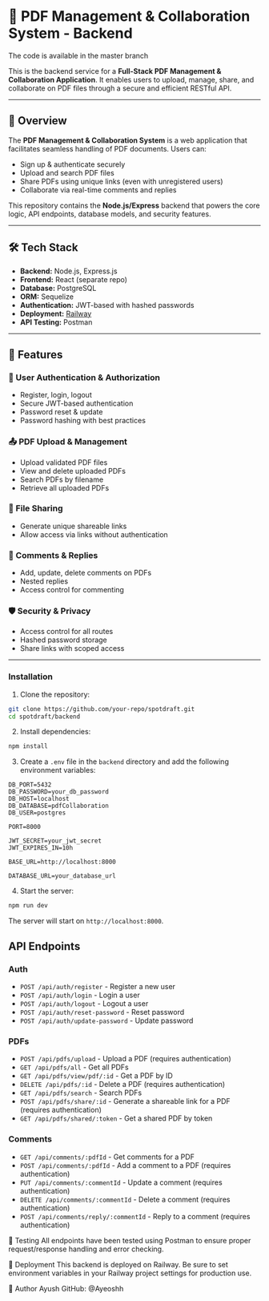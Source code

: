 
# 📄 PDF Management & Collaboration System - Backend

The code is available in the master branch 

This is the backend service for a **Full-Stack PDF Management & Collaboration Application**. It enables users to upload, manage, share, and collaborate on PDF files through a secure and efficient RESTful API.

---

## 🚀 Overview

The **PDF Management & Collaboration System** is a web application that facilitates seamless handling of PDF documents. Users can:
- Sign up & authenticate securely
- Upload and search PDF files
- Share PDFs using unique links (even with unregistered users)
- Collaborate via real-time comments and replies

This repository contains the **Node.js/Express** backend that powers the core logic, API endpoints, database models, and security features.

---

## 🛠 Tech Stack

- **Backend:** Node.js, Express.js
- **Frontend:** React (separate repo)
- **Database:** PostgreSQL
- **ORM:** Sequelize
- **Authentication:** JWT-based with hashed passwords
- **Deployment:** [Railway](https://railway.app/)
- **API Testing:** Postman

---

## 🌟 Features

### 🔐 User Authentication & Authorization
- Register, login, logout
- Secure JWT-based authentication
- Password reset & update
- Password hashing with best practices

### 📤 PDF Upload & Management
- Upload validated PDF files
- View and delete uploaded PDFs
- Search PDFs by filename
- Retrieve all uploaded PDFs

### 🔗 File Sharing
- Generate unique shareable links
- Allow access via links without authentication

### 💬 Comments & Replies
- Add, update, delete comments on PDFs
- Nested replies
- Access control for commenting

### 🛡 Security & Privacy
- Access control for all routes
- Hashed password storage
- Share links with scoped access

---

### Installation

1. Clone the repository:

```sh
git clone https://github.com/your-repo/spotdraft.git
cd spotdraft/backend
```

2. Install dependencies:

```sh
npm install
```

3. Create a `.env` file in the `backend` directory and add the following environment variables:

```env
DB_PORT=5432
DB_PASSWORD=your_db_password
DB_HOST=localhost
DB_DATABASE=pdfCollaboration
DB_USER=postgres

PORT=8000

JWT_SECRET=your_jwt_secret
JWT_EXPIRES_IN=10h

BASE_URL=http://localhost:8000

DATABASE_URL=your_database_url
```

4. Start the server:

```sh
npm run dev
```

The server will start on `http://localhost:8000`.

## API Endpoints

### Auth

- `POST /api/auth/register` - Register a new user
- `POST /api/auth/login` - Login a user
- `POST /api/auth/logout` - Logout a user
- `POST /api/auth/reset-password` - Reset password
- `POST /api/auth/update-password` - Update password

### PDFs

- `POST /api/pdfs/upload` - Upload a PDF (requires authentication)
- `GET /api/pdfs/all` - Get all PDFs
- `GET /api/pdfs/view/pdf/:id` - Get a PDF by ID
- `DELETE /api/pdfs/:id` - Delete a PDF (requires authentication)
- `GET /api/pdfs/search` - Search PDFs
- `POST /api/pdfs/share/:id` - Generate a shareable link for a PDF (requires authentication)
- `GET /api/pdfs/shared/:token` - Get a shared PDF by token

### Comments

- `GET /api/comments/:pdfId` - Get comments for a PDF
- `POST /api/comments/:pdfId` - Add a comment to a PDF (requires authentication)
- `PUT /api/comments/:commentId` - Update a comment (requires authentication)
- `DELETE /api/comments/:commentId` - Delete a comment (requires authentication)
- `POST /api/comments/reply/:commentId` - Reply to a comment (requires authentication)

🧪 Testing
All endpoints have been tested using Postman to ensure proper request/response handling and error checking.

🚀 Deployment
This backend is deployed on Railway. Be sure to set environment variables in your Railway project settings for production use.

👤 Author
Ayush
GitHub: @Ayeoshh

